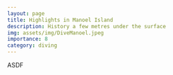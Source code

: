 ```yaml
---
layout: page
title: Highlights in Manoel Island
description: History a few metres under the surface
img: assets/img/DiveManoel.jpeg
importance: 8
category: diving
---
```


ASDF

